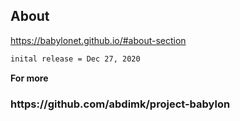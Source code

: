 ## About

https://babylonet.github.io/#about-section
```sh
inital release = Dec 27, 2020
```
<b>For more</b>
<h3>https://github.com/abdimk/project-babylon</h3>

